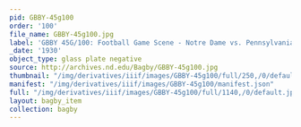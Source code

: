 ```yaml
---
pid: GBBY-45g100
order: '100'
file_name: GBBY-45g100.jpg
label: 'GBBY 45G/100: Football Game Scene - Notre Dame vs. Pennsylvania? - 1930?'
_date: '1930'
object_type: glass plate negative
source: http://archives.nd.edu/Bagby/GBBY-45g100.jpg
thumbnail: "/img/derivatives/iiif/images/GBBY-45g100/full/250,/0/default.jpg"
manifest: "/img/derivatives/iiif/images/GBBY-45g100/manifest.json"
full: "/img/derivatives/iiif/images/GBBY-45g100/full/1140,/0/default.jpg"
layout: bagby_item
collection: bagby
---
```

